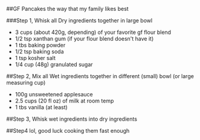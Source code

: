 ##GF Pancakes the way that my family likes best

###Step 1, Whisk all Dry ingredients together in large bowl
- 3 cups (about 420g, depending) of your favorite gf flour blend
- 1/2 tsp xanthan gum (if your flour blend doesn't have it)
- 1 tbs baking powder
- 1/2 tsp baking soda
- 1 tsp kosher salt
- 1/4 cup (48g) granulated sugar


##Step 2, Mix all Wet ingredients together in different (small) bowl (or large measuring cup)
- 100g unsweetened applesauce
- 2.5 cups (20 fl oz) of milk at room temp
- 1 tbs vanilla (at least)

##Step 3, Whisk wet ingredients into dry ingredients

##Step4 lol, good luck cooking them fast enough
